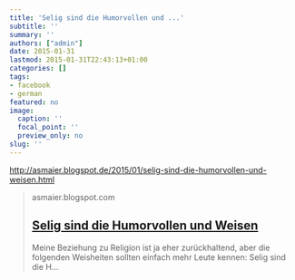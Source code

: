 ```yaml
---
title: 'Selig sind die Humorvollen und ...'
subtitle: ''
summary: ''
authors: ["admin"]
date: 2015-01-31
lastmod: 2015-01-31T22:43:13+01:00
categories: []
tags:
- facebook
- german
featured: no
image:
  caption: ''
  focal_point: ''
  preview_only: no
slug: ''
---
```

http://asmaier.blogspot.de/2015/01/selig-sind-die-humorvollen-und-weisen.html
> asmaier.blogspot.com
> ## [Selig sind die Humorvollen und Weisen](http://asmaier.blogspot.de/2015/01/selig-sind-die-humorvollen-und-weisen.html)
>
>  Meine Beziehung zu Religion ist ja eher zurückhaltend, aber die folgenden Weisheiten sollten einfach mehr Leute kennen:   Selig sind die H...


